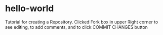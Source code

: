 # hello-world
Tutorial for creating a Repository.
Clicked Fork box in upper Right corner to see editing, to add comments, and to click COMMIT CHANGES button
